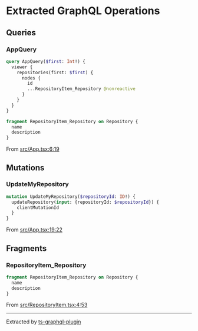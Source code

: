 # Extracted GraphQL Operations
## Queries

### AppQuery

```graphql
query AppQuery($first: Int!) {
  viewer {
    repositories(first: $first) {
      nodes {
        id
        ...RepositoryItem_Repository @nonreactive
      }
    }
  }
}

fragment RepositoryItem_Repository on Repository {
  name
  description
}
```

From [src/App.tsx:6:19](src/App.tsx#L6-L17)
    
## Mutations

### UpdateMyRepository

```graphql
mutation UpdateMyRepository($repositoryId: ID!) {
  updateRepository(input: {repositoryId: $repositoryId}) {
    clientMutationId
  }
}
```

From [src/App.tsx:19:22](src/App.tsx#L19-L25)
    
## Fragments

### RepositoryItem_Repository

```graphql
fragment RepositoryItem_Repository on Repository {
  name
  description
}
```

From [src/RepositoryItem.tsx:4:53](src/RepositoryItem.tsx#L4-L9)
    
---
Extracted by [ts-graphql-plugin](https://github.com/Quramy/ts-graphql-plugin)